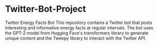# Twitter-Bot-Project
Twitter Energy Facts Bot This repository contains a Twitter bot that posts interesting and informative energy facts at regular intervals. The bot uses the GPT-2 model from Hugging Face's transformers library to generate unique content and the Tweepy library to interact with the Twitter API.
